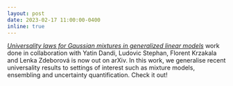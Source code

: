 ```yaml
---
layout: post
date: 2023-02-17 11:00:00-0400
inline: true
---
```


[*Universality laws for Gaussian mixtures in generalized linear models*](https://arxiv.org/abs/2302.08933) work done in collaboration with Yatin Dandi, Ludovic Stephan, Florent Krzakala and Lenka Zdeborová is now out on arXiv. In this work, we generalise recent universality results to settings of interest such as mixture models, ensembling and uncertainty quantification. Check it out!
